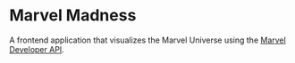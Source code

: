 # Marvel Madness

A frontend application that visualizes the Marvel Universe using the [Marvel Developer API](https://developer.marvel.com/documentation/getting_started).
